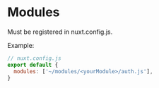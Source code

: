 # Modules

Must be registered in nuxt.config.js.

Example:

```javascript
// nuxt.config.js
export default {
  modules: ['~/modules/<yourModule>/auth.js'],
}
```
